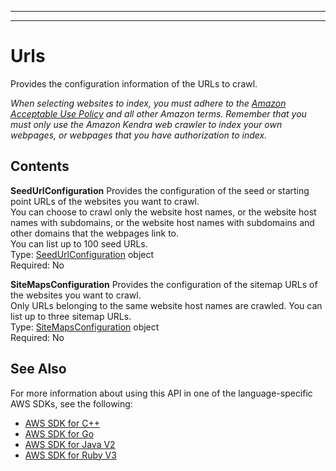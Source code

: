 --------

--------

# Urls<a name="API_Urls"></a>

Provides the configuration information of the URLs to crawl\.

 *When selecting websites to index, you must adhere to the [Amazon Acceptable Use Policy](https://aws.amazon.com/aup/) and all other Amazon terms\. Remember that you must only use the Amazon Kendra web crawler to index your own webpages, or webpages that you have authorization to index\.* 

## Contents<a name="API_Urls_Contents"></a>

 **SeedUrlConfiguration**   <a name="Kendra-Type-Urls-SeedUrlConfiguration"></a>
Provides the configuration of the seed or starting point URLs of the websites you want to crawl\.  
You can choose to crawl only the website host names, or the website host names with subdomains, or the website host names with subdomains and other domains that the webpages link to\.  
You can list up to 100 seed URLs\.  
Type: [SeedUrlConfiguration](API_SeedUrlConfiguration.md) object  
Required: No

 **SiteMapsConfiguration**   <a name="Kendra-Type-Urls-SiteMapsConfiguration"></a>
Provides the configuration of the sitemap URLs of the websites you want to crawl\.  
Only URLs belonging to the same website host names are crawled\. You can list up to three sitemap URLs\.  
Type: [SiteMapsConfiguration](API_SiteMapsConfiguration.md) object  
Required: No

## See Also<a name="API_Urls_SeeAlso"></a>

For more information about using this API in one of the language\-specific AWS SDKs, see the following:
+  [ AWS SDK for C\+\+](https://docs.aws.amazon.com/goto/SdkForCpp/kendra-2019-02-03/Urls) 
+  [ AWS SDK for Go](https://docs.aws.amazon.com/goto/SdkForGoV1/kendra-2019-02-03/Urls) 
+  [ AWS SDK for Java V2](https://docs.aws.amazon.com/goto/SdkForJavaV2/kendra-2019-02-03/Urls) 
+  [ AWS SDK for Ruby V3](https://docs.aws.amazon.com/goto/SdkForRubyV3/kendra-2019-02-03/Urls) 